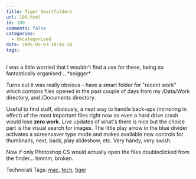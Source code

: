 ```yaml
---
title: Tiger Smartfolders
url: 100.html
id: 100
comments: false
categories:
  - Uncategorized
date: 2005-05-03 10:45:24
tags:
---
```


I was a little worried that I wouldn't find a use for these, being so fantastically organised... \*snigger\*

Turns out it was really obvious - have a smart folder for "recent work" which contains files opened in the past couple of days from my /Data/Work directory, and /Documents directory.

Useful to find stuff, obviously, a neat way to handle back-ups (mirroring in effect) of the most important files right now so even a hard drive crash would lose **zero work.** Live updates of what's there is nice but the choice part is the visual search for images. The little play arrow in the blue divider activates a screensaver type mode and makes available new controls for thumbnails, next, back, play slideshow, etc. Very handy, very swish.

Now if only Photoshop CS would actually open the files doubleclicked from the finder... hmmm, broken.

Technorati Tags: [mac](http://technorati.com/tag/mac), [tech](http://technorati.com/tag/tech), [tiger](http://technorati.com/tag/tiger)